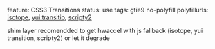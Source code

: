 feature: CSS3 Transitions
status: use
tags: gtie9 no-polyfill
polyfillurls: [isotope](#), [yui transitio](#), [scripty2](#)

shim layer recomendded to get hwaccel with js fallback (isotope, yui transition, scripty2) or let it degrade